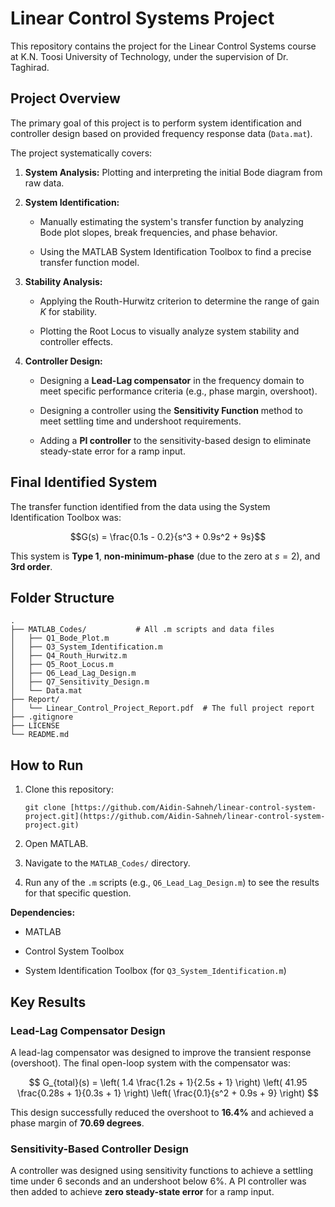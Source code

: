 Linear Control Systems Project
==============================

This repository contains the project for the Linear Control Systems course at K.N. Toosi University of Technology, under the supervision of Dr. Taghirad.

Project Overview
----------------

The primary goal of this project is to perform system identification and controller design based on provided frequency response data (`Data.mat`).

The project systematically covers:

1.  **System Analysis:** Plotting and interpreting the initial Bode diagram from raw data.

2.  **System Identification:**

    -   Manually estimating the system's transfer function by analyzing Bode plot slopes, break frequencies, and phase behavior.

    -   Using the MATLAB System Identification Toolbox to find a precise transfer function model.

3.  **Stability Analysis:**

    -   Applying the Routh-Hurwitz criterion to determine the range of gain $K$ for stability.

    -   Plotting the Root Locus to visually analyze system stability and controller effects.

4.  **Controller Design:**

    -   Designing a **Lead-Lag compensator** in the frequency domain to meet specific performance criteria (e.g., phase margin, overshoot).

    -   Designing a controller using the **Sensitivity Function** method to meet settling time and undershoot requirements.

    -   Adding a **PI controller** to the sensitivity-based design to eliminate steady-state error for a ramp input.

Final Identified System
-----------------------

The transfer function identified from the data using the System Identification Toolbox was:

$$G(s) = \frac{0.1s - 0.2}{s^3 + 0.9s^2 + 9s}$$

This system is **Type 1**, **non-minimum-phase** (due to the zero at $s=2$), and **3rd order**.

Folder Structure
----------------

```
.
├── MATLAB_Codes/           # All .m scripts and data files
│   ├── Q1_Bode_Plot.m
│   ├── Q3_System_Identification.m
│   ├── Q4_Routh_Hurwitz.m
│   ├── Q5_Root_Locus.m
│   ├── Q6_Lead_Lag_Design.m
│   ├── Q7_Sensitivity_Design.m
│   └── Data.mat
├── Report/
│   └── Linear_Control_Project_Report.pdf  # The full project report
├── .gitignore
├── LICENSE
└── README.md

```

How to Run
----------

1.  Clone this repository:

    ```
    git clone [https://github.com/Aidin-Sahneh/linear-control-system-project.git](https://github.com/Aidin-Sahneh/linear-control-system-project.git)

    ```

2.  Open MATLAB.

3.  Navigate to the `MATLAB_Codes/` directory.

4.  Run any of the `.m` scripts (e.g., `Q6_Lead_Lag_Design.m`) to see the results for that specific question.

**Dependencies:**

-   MATLAB

-   Control System Toolbox

-   System Identification Toolbox (for `Q3_System_Identification.m`)

Key Results
-----------

### Lead-Lag Compensator Design

A lead-lag compensator was designed to improve the transient response (overshoot). The final open-loop system with the compensator was:

$$ G_{total}(s) = \left( 1.4 \frac{1.2s + 1}{2.5s + 1} \right) \left( 41.95 \frac{0.28s + 1}{0.3s + 1} \right) \left( \frac{0.1}{s^2 + 0.9s + 9} \right) $$

This design successfully reduced the overshoot to **16.4%** and achieved a phase margin of **70.69 degrees**.

### Sensitivity-Based Controller Design

A controller was designed using sensitivity functions to achieve a settling time under 6 seconds and an undershoot below 6%. A PI controller was then added to achieve **zero steady-state error** for a ramp input.
